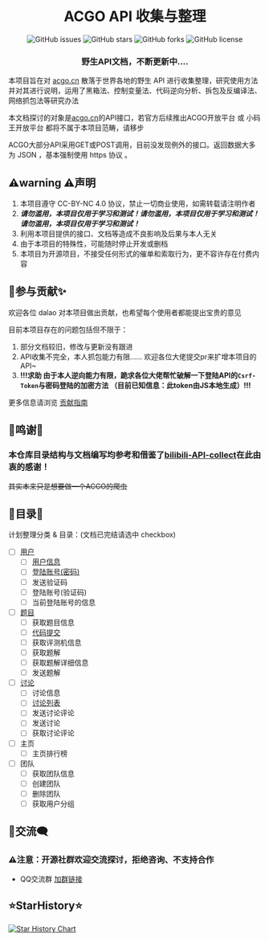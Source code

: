 <h1 align="center">ACGO API 收集与整理</h1>
<p align="center" class="shields">
    <a href="https://github.com/xiaosuyyds/ACGO-API-collect/issues" style="text-decoration:none">
        <img src="https://img.shields.io/github/issues/xiaosuyyds/ACGO-API-collect.svg" alt="GitHub issues"/>
    </a>
    <a href="https://github.com/xiaosuyyds/ACGO-API-collect/stargazers" style="text-decoration:none" >
        <img src="https://img.shields.io/github/stars/xiaosuyyds/ACGO-API-collect.svg" alt="GitHub stars"/>
    </a>
    <a href="https://github.com/xiaosuyyds/ACGO-API-collect/network" style="text-decoration:none" >
        <img src="https://img.shields.io/github/forks/xiaosuyyds/ACGO-API-collect.svg" alt="GitHub forks"/>
    </a>
    <!--
    <a href="https://github.com/xiaosuyyds/ACGO-API-collect/actions">
        <img src="https://img.shields.io/github/actions/workflow/status/xiaosuyyds/ACGO-API-collect/vuepress-deploy.yml">
    </a>
    -->
    <a href="https://github.com/xiaosuyyds/ACGO-API-collect/blob/master/LICENSE" style="text-decoration:none" >
        <img src="https://img.shields.io/badge/License-CC%20BY--NC%204.0-lightgrey.svg" alt="GitHub license"/>
    </a>
</p>

<!--
<p align="center" class="trendshift">
  <a href="https://trendshift.io/repositories/3218" target="_blank">
    <img src="https://trendshift.io/api/badge/repositories/3218" alt="xiaosuyyds%2FACGO-API-collect | Trendshift" style="width: 250px; height: 55px;" width="250" height="55"/>
  </a>
</p>
-->

<h3 align="center">野生API文档，不断更新中....</h3>

本项目旨在对 [acgo.cn](https://www.acgo.cn/) 散落于世界各地的野生 API 进行收集整理，研究使用方法并对其进行说明，运用了黑箱法、控制变量法、代码逆向分析、拆包及反编译法、网络抓包法等研究办法

本文档探讨的对象是[acgo.cn](https://www.acgo.cn/)的API接口，若官方后续推出ACGO开放平台 或 小码王开放平台 都将不属于本项目范畴，请移步

ACGO大部分API采用GET或POST调用，目前没发现例外的接口。返回数据大多为 JSON ，基本强制使用 https 协议 。

## ⚠️️warning ⚠️声明

1. 本项目遵守 CC-BY-NC 4.0 协议，禁止一切商业使用，如需转载请注明作者
2. ***请勿滥用，本项目仅用于学习和测试！请勿滥用，本项目仅用于学习和测试！请勿滥用，本项目仅用于学习和测试！***
3. 利用本项目提供的接口、文档等造成不良影响及后果与本人无关
4. 由于本项目的特殊性，可能随时停止开发或删档
5. 本项目为开源项目，不接受任何形式的催单和索取行为，更不容许存在付费内容

## 🎉参与贡献✨

欢迎各位 dalao 对本项目做出贡献，也希望每个使用者都能提出宝贵的意见

目前本项目存在的问题包括但不限于：

1. 部分文档较旧，修改与更新没有跟进
2. API收集不完全，本人抓包能力有限…… 欢迎各位大佬提交pr来扩增本项目的API~
3. **!!!求助 由于本人逆向能力有限，跪求各位大佬帮忙破解一下登陆API的`Csrf-Token`与密码登陆的加密方法 （目前已知信息：此token由JS本地生成）!!!**

更多信息请浏览 [贡献指南](CONTRIBUTING.md)

## 🌼鸣谢🌼

### 本仓库目录结构与文档编写均参考和借鉴了[bilibili-API-collect](https://github.com/SocialSisterYi/bilibili-API-collect)在此由衷的感谢！
~~其实本来只是想要做一个ACGO的爬虫~~

## 🍴目录📝

计划整理分类 & 目录：(文档已完结请选中 checkbox)
- [ ] [用户](docs/user)
  - [ ] [用户信息](docs/user/user_info.md)
  - [ ] [登陆账号(密码)](docs/user/login_password.md)
  - [ ] 发送验证码
  - [ ] 登陆账号(验证码)
  - [ ] 当前登陆账号的信息
- [ ] [题目](docs/question)
  - [ ] 获取题目信息
  - [ ] [代码提交](docs/question/submit_code.md)
  - [ ] 获取评测机信息
  - [ ] 获取题解
  - [ ] 获取题解详细信息
  - [ ] 发送题解
- [ ] [讨论](docs/discuss)
  - [ ] 讨论信息
  - [ ] [讨论列表](docs/discuss/get_list.md)
  - [ ] 发送讨论评论
  - [ ] 发送讨论
  - [ ] 获取讨论评论
- [ ] 主页
  - [ ] 主页排行榜
- [ ] 团队
  - [ ] 获取团队信息
  - [ ] 创建团队
  - [ ] 删除团队
  - [ ] 获取用户分组

## 💬交流🗨️

### ⚠️️注意：开源社群欢迎交流探讨，拒绝咨询、不支持合作

- QQ交流群 [加群链接](http://qm.qq.com/cgi-bin/qm/qr?_wv=1027&k=m7l22Rbe39Jpoe2MVwZBdR1GNJFCTSGO&authKey=qwwomxgR8Nudz7uVnuEj3R9mphn6%2FEVzMZ%2FviimtZKimuaJjdqsat%2FHbYuuvLNdN&noverify=0&group_code=830159613)

## ⭐StarHistory⭐

[![Star History Chart](https://api.star-history.com/svg?repos=xiaosuyyds/ACGO-API-collect&type=Date)](https://star-history.com/#xiaosuyyds/ACGO-API-collect&Date)
